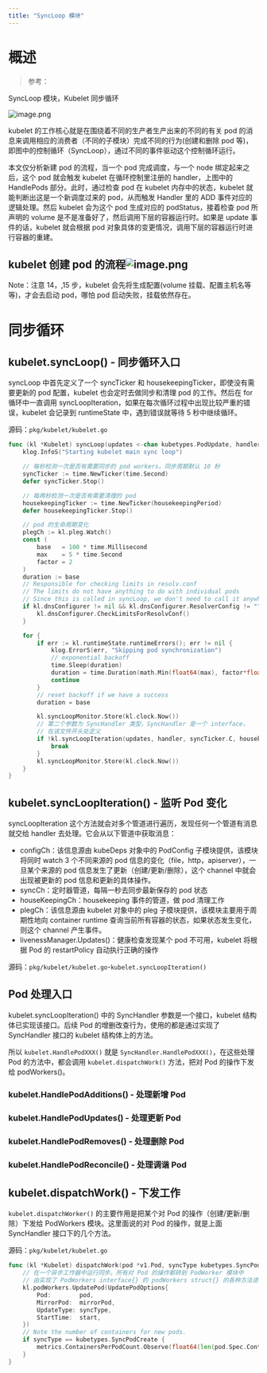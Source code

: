 ```yaml
---
title: "SyncLoop 模块"
---
```


# 概述

> 参考：

SyncLoop 模块，Kubelet 同步循环

![image.png](https://notes-learning.oss-cn-beijing.aliyuncs.com/paseql/1645680266069-2cc34f9d-ed55-45dd-8df4-ac0ed0c8c388.png)

kubelet 的工作核心就是在围绕着不同的生产者生产出来的不同的有关 pod 的消息来调用相应的消费者（不同的子模块）完成不同的行为(创建和删除 pod 等)，即图中的控制循环（SyncLoop），通过不同的事件驱动这个控制循环运行。

本文仅分析新建 pod 的流程，当一个 pod 完成调度，与一个 node 绑定起来之后，这个 pod 就会触发 kubelet 在循环控制里注册的 handler，上图中的 HandlePods 部分。此时，通过检查 pod 在 kubelet 内存中的状态，kubelet 就能判断出这是一个新调度过来的 pod，从而触发 Handler 里的 ADD 事件对应的逻辑处理。然后 kubelet 会为这个 pod 生成对应的 podStatus，接着检查 pod 所声明的 volume 是不是准备好了，然后调用下层的容器运行时。如果是 update 事件的话，kubelet 就会根据 pod 对象具体的变更情况，调用下层的容器运行时进行容器的重建。

## kubelet 创建 pod 的流程![image.png](https://notes-learning.oss-cn-beijing.aliyuncs.com/paseql/1645680598998-2bf06936-f8ac-48fa-b370-796e5c334545.png)

Note：注意 14，,15 步，kubelet 会先将生成配置(volume 挂载、配置主机名等等)，才会去启动 pod，哪怕 pod 启动失败，挂载依然存在。

# 同步循环

## kubelet.syncLoop() - 同步循环入口

syncLoop 中首先定义了一个 syncTicker 和 housekeepingTicker，即使没有需要更新的 pod 配置，kubelet 也会定时去做同步和清理 pod 的工作。然后在 for 循环中一直调用 syncLoopIteration，如果在每次循环过程中出现比较严重的错误，kubelet 会记录到 runtimeState 中，遇到错误就等待 5 秒中继续循环。

源码：`pkg/kubelet/kubelet.go`

```go
func (kl *Kubelet) syncLoop(updates <-chan kubetypes.PodUpdate, handler SyncHandler) {
	klog.InfoS("Starting kubelet main sync loop")

    // 每秒检测一次是否有需要同步的 pod workers。同步周期默认 10 秒
	syncTicker := time.NewTicker(time.Second)
	defer syncTicker.Stop()

    // 每两秒检测一次是否有需要清理的 pod
	housekeepingTicker := time.NewTicker(housekeepingPeriod)
	defer housekeepingTicker.Stop()

    // pod 的生命周期变化
	plegCh := kl.pleg.Watch()
	const (
		base   = 100 * time.Millisecond
		max    = 5 * time.Second
		factor = 2
	)
	duration := base
	// Responsible for checking limits in resolv.conf
	// The limits do not have anything to do with individual pods
	// Since this is called in syncLoop, we don't need to call it anywhere else
	if kl.dnsConfigurer != nil && kl.dnsConfigurer.ResolverConfig != "" {
		kl.dnsConfigurer.CheckLimitsForResolvConf()
	}

	for {
		if err := kl.runtimeState.runtimeErrors(); err != nil {
			klog.ErrorS(err, "Skipping pod synchronization")
			// exponential backoff
			time.Sleep(duration)
			duration = time.Duration(math.Min(float64(max), factor*float64(duration)))
			continue
		}
		// reset backoff if we have a success
		duration = base

		kl.syncLoopMonitor.Store(kl.clock.Now())
        // 第二个参数为 SyncHandler 类型，SyncHandler 是一个 interface，
        // 在该文件开头处定义
		if !kl.syncLoopIteration(updates, handler, syncTicker.C, housekeepingTicker.C, plegCh) {
			break
		}
		kl.syncLoopMonitor.Store(kl.clock.Now())
	}
}
```

## kubelet.syncLoopIteration() - 监听 Pod 变化

syncLoopIteration 这个方法就会对多个管道进行遍历，发现任何一个管道有消息就交给 handler 去处理。它会从以下管道中获取消息：

- configCh：该信息源由 kubeDeps 对象中的 PodConfig 子模块提供，该模块将同时 watch 3 个不同来源的 pod 信息的变化（file，http，apiserver），一旦某个来源的 pod 信息发生了更新（创建/更新/删除），这个 channel 中就会出现被更新的 pod 信息和更新的具体操作。
- syncCh：定时器管道，每隔一秒去同步最新保存的 pod 状态
- houseKeepingCh：housekeeping 事件的管道，做 pod 清理工作
- plegCh：该信息源由 kubelet 对象中的 pleg 子模块提供，该模块主要用于周期性地向 container runtime 查询当前所有容器的状态，如果状态发生变化，则这个 channel 产生事件。
- livenessManager.Updates()：健康检查发现某个 pod 不可用，kubelet 将根据 Pod 的 restartPolicy 自动执行正确的操作

源码：`pkg/kubelet/kubelet.go`-`kubelet.syncLoopIteration()`

## Pod 处理入口

kubelet.syncLoopIteration() 中的 SyncHandler 参数是一个接口，kubelet 结构体已实现该接口。后续 Pod 的增删改查行为，使用的都是通过实现了 SyncHandler 接口的 kubelet 结构体上的方法。

所以 `kubelet.HandlePodXXX()` 就是 `SyncHandler.HandlePodXXX()`，在这些处理 Pod 的方法中，都会调用 `kubelet.dispatchWork()` 方法，把对 Pod 的操作下发给 podWorkers()。

### kubelet.HandlePodAdditions() - 处理新增 Pod

### kubelet.HandlePodUpdates() - 处理更新 Pod

### kubelet.HandlePodRemoves() - 处理删除 Pod

### kubelet.HandlePodReconcile() - 处理调谐 Pod

## kubelet.dispatchWork() - 下发工作

`kubelet.dispatchWorker()` 的主要作用是把某个对 Pod 的操作（创建/更新/删除）下发给 PodWorkers 模块。这里面说的对 Pod 的操作，就是上面 SyncHandler 接口下的几个方法。

源码：`pkg/kubelet/kubelet.go`

```go
func (kl *Kubelet) dispatchWork(pod *v1.Pod, syncType kubetypes.SyncPodType, mirrorPod *v1.Pod, start time.Time) {
	// 在一个异步工作器中运行同步。所有对 Pod 的操作都转到 PodWorker 模块中
    // 由实现了 PodWorkers interface{} 的 podWorkers struct{} 的各种方法进行处理
	kl.podWorkers.UpdatePod(UpdatePodOptions{
		Pod:        pod,
		MirrorPod:  mirrorPod,
		UpdateType: syncType,
		StartTime:  start,
	})
	// Note the number of containers for new pods.
	if syncType == kubetypes.SyncPodCreate {
		metrics.ContainersPerPodCount.Observe(float64(len(pod.Spec.Containers)))
	}
}
```
